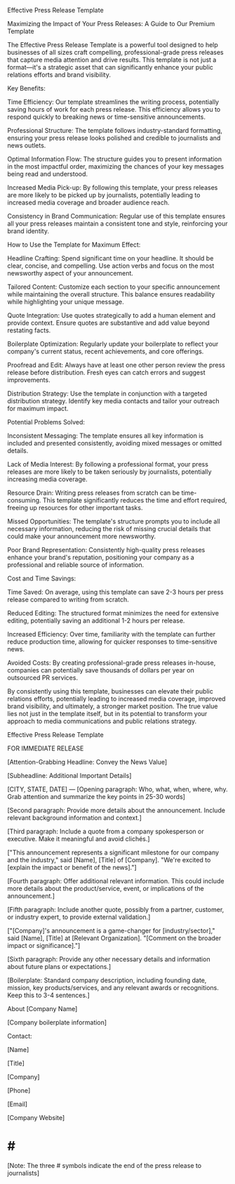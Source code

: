 Effective Press Release Template



Maximizing the Impact of Your Press Releases: A Guide to Our Premium Template


The Effective Press Release Template is a powerful tool designed to help businesses of all sizes craft compelling, professional-grade press releases that capture media attention and drive results. This template is not just a format—it's a strategic asset that can significantly enhance your public relations efforts and brand visibility.


Key Benefits:


Time Efficiency: Our template streamlines the writing process, potentially saving hours of work for each press release. This efficiency allows you to respond quickly to breaking news or time-sensitive announcements.


Professional Structure: The template follows industry-standard formatting, ensuring your press release looks polished and credible to journalists and news outlets.


Optimal Information Flow: The structure guides you to present information in the most impactful order, maximizing the chances of your key messages being read and understood.


Increased Media Pick-up: By following this template, your press releases are more likely to be picked up by journalists, potentially leading to increased media coverage and broader audience reach.


Consistency in Brand Communication: Regular use of this template ensures all your press releases maintain a consistent tone and style, reinforcing your brand identity.


How to Use the Template for Maximum Effect:


Headline Crafting: Spend significant time on your headline. It should be clear, concise, and compelling. Use action verbs and focus on the most newsworthy aspect of your announcement.


Tailored Content: Customize each section to your specific announcement while maintaining the overall structure. This balance ensures readability while highlighting your unique message.


Quote Integration: Use quotes strategically to add a human element and provide context. Ensure quotes are substantive and add value beyond restating facts.


Boilerplate Optimization: Regularly update your boilerplate to reflect your company's current status, recent achievements, and core offerings.


Proofread and Edit: Always have at least one other person review the press release before distribution. Fresh eyes can catch errors and suggest improvements.


Distribution Strategy: Use the template in conjunction with a targeted distribution strategy. Identify key media contacts and tailor your outreach for maximum impact.


Potential Problems Solved:


Inconsistent Messaging: The template ensures all key information is included and presented consistently, avoiding mixed messages or omitted details.


Lack of Media Interest: By following a professional format, your press releases are more likely to be taken seriously by journalists, potentially increasing media coverage.


Resource Drain: Writing press releases from scratch can be time-consuming. This template significantly reduces the time and effort required, freeing up resources for other important tasks.


Missed Opportunities: The template's structure prompts you to include all necessary information, reducing the risk of missing crucial details that could make your announcement more newsworthy.


Poor Brand Representation: Consistently high-quality press releases enhance your brand's reputation, positioning your company as a professional and reliable source of information.


Cost and Time Savings:


Time Saved: On average, using this template can save 2-3 hours per press release compared to writing from scratch.


Reduced Editing: The structured format minimizes the need for extensive editing, potentially saving an additional 1-2 hours per release.


Increased Efficiency: Over time, familiarity with the template can further reduce production time, allowing for quicker responses to time-sensitive news.


Avoided Costs: By creating professional-grade press releases in-house, companies can potentially save thousands of dollars per year on outsourced PR services.


By consistently using this template, businesses can elevate their public relations efforts, potentially leading to increased media coverage, improved brand visibility, and ultimately, a stronger market position. The true value lies not just in the template itself, but in its potential to transform your approach to media communications and public relations strategy.





Effective Press Release Template



FOR IMMEDIATE RELEASE



[Attention-Grabbing Headline: Convey the News Value]



[Subheadline: Additional Important Details]



[CITY, STATE, DATE] — [Opening paragraph: Who, what, when, where, why. Grab attention and summarize the key points in 25-30 words]



[Second paragraph: Provide more details about the announcement. Include relevant background information and context.]



[Third paragraph: Include a quote from a company spokesperson or executive. Make it meaningful and avoid clichés.]



["This announcement represents a significant milestone for our company and the industry," said [Name], [Title] of [Company]. "We're excited to [explain the impact or benefit of the news]."]



[Fourth paragraph: Offer additional relevant information. This could include more details about the product/service, event, or implications of the announcement.]



[Fifth paragraph: Include another quote, possibly from a partner, customer, or industry expert, to provide external validation.]



["[Company]'s announcement is a game-changer for [industry/sector]," said [Name], [Title] at [Relevant Organization]. "[Comment on the broader impact or significance]."]



[Sixth paragraph: Provide any other necessary details and information about future plans or expectations.]



[Boilerplate: Standard company description, including founding date, mission, key products/services, and any relevant awards or recognitions. Keep this to 3-4 sentences.]



About [Company Name]


[Company boilerplate information]



Contact:


[Name]


[Title]


[Company]


[Phone]


[Email]


[Company Website]



# # #



[Note: The three # symbols indicate the end of the press release to journalists]




